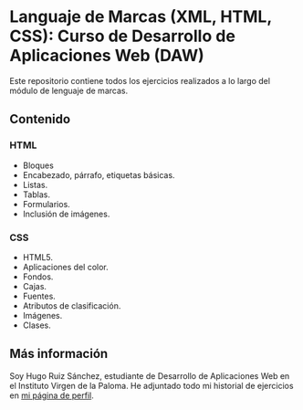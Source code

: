 # Languaje de Marcas (XML, HTML, CSS): Curso de Desarrollo de Aplicaciones Web (DAW) 

Este repositorio contiene todos los ejercicios realizados a lo largo del módulo de lenguaje de marcas. 

## Contenido

### HTML
 - Bloques
 - Encabezado, párrafo, etiquetas básicas.
 - Listas. 
 - Tablas.
 - Formularios. 
 - Inclusión de imágenes.
 
###  CSS
- HTML5.
- Aplicaciones del color.
- Fondos.
- Cajas. 
- Fuentes.
- Atributos de clasificación. 
- Imágenes. 
- Clases. 


##  Más información
Soy Hugo Ruiz Sánchez, estudiante de Desarrollo de Aplicaciones Web en el Instituto Virgen de la Paloma. He adjuntado todo mi historial de ejercicios en [mi página de perfil](https://hugoruizsanchez.github.io/).

